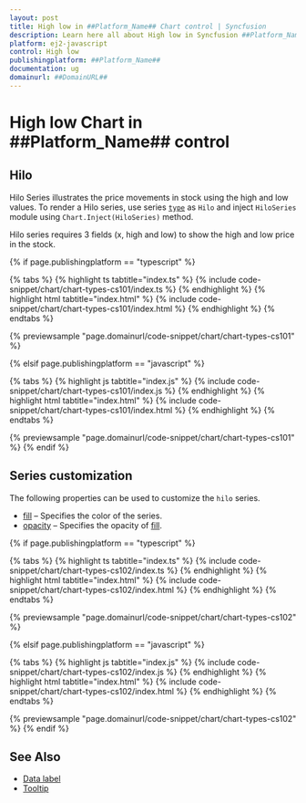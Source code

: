 ```yaml
---
layout: post
title: High low in ##Platform_Name## Chart control | Syncfusion
description: Learn here all about High low in Syncfusion ##Platform_Name## Chart control of Syncfusion Essential JS 2 and more.
platform: ej2-javascript
control: High low 
publishingplatform: ##Platform_Name##
documentation: ug
domainurl: ##DomainURL##
---
```

# High low Chart in ##Platform_Name## control

## Hilo

Hilo Series illustrates the price movements in stock using the high and low values. To render a Hilo series, use series [`type`](../../api/chart/seriesModel/#type-string) as `Hilo` and inject `HiloSeries` module using `Chart.Inject(HiloSeries)` method.

Hilo series requires 3 fields (x, high and low) to show the high and low price in the stock.

{% if page.publishingplatform == "typescript" %}

 {% tabs %}
{% highlight ts tabtitle="index.ts" %}
{% include code-snippet/chart/chart-types-cs101/index.ts %}
{% endhighlight %}
{% highlight html tabtitle="index.html" %}
{% include code-snippet/chart/chart-types-cs101/index.html %}
{% endhighlight %}
{% endtabs %}
        
{% previewsample "page.domainurl/code-snippet/chart/chart-types-cs101" %}

{% elsif page.publishingplatform == "javascript" %}

{% tabs %}
{% highlight js tabtitle="index.js" %}
{% include code-snippet/chart/chart-types-cs101/index.js %}
{% endhighlight %}
{% highlight html tabtitle="index.html" %}
{% include code-snippet/chart/chart-types-cs101/index.html %}
{% endhighlight %}
{% endtabs %}

{% previewsample "page.domainurl/code-snippet/chart/chart-types-cs101" %}
{% endif %}

## Series customization

The following properties can be used to customize the `hilo` series.

* [fill](../../api/chart/seriesModel/#fill) – Specifies the color of the series.
* [opacity](../../api/chart/seriesModel/#opacity) – Specifies the opacity of [fill](../../api/chart/seriesModel/#fill).

{% if page.publishingplatform == "typescript" %}

 {% tabs %}
{% highlight ts tabtitle="index.ts" %}
{% include code-snippet/chart/chart-types-cs102/index.ts %}
{% endhighlight %}
{% highlight html tabtitle="index.html" %}
{% include code-snippet/chart/chart-types-cs102/index.html %}
{% endhighlight %}
{% endtabs %}
        
{% previewsample "page.domainurl/code-snippet/chart/chart-types-cs102" %}

{% elsif page.publishingplatform == "javascript" %}

{% tabs %}
{% highlight js tabtitle="index.js" %}
{% include code-snippet/chart/chart-types-cs102/index.js %}
{% endhighlight %}
{% highlight html tabtitle="index.html" %}
{% include code-snippet/chart/chart-types-cs102/index.html %}
{% endhighlight %}
{% endtabs %}

{% previewsample "page.domainurl/code-snippet/chart/chart-types-cs102" %}
{% endif %}

## See Also

* [Data label](../data-labels/)
* [Tooltip](../tool-tip/)
